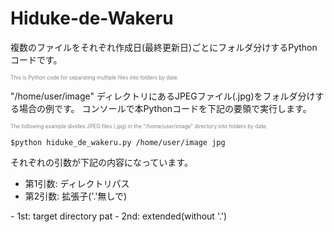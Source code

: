 # Hiduke-de-Wakeru
複数のファイルをそれぞれ作成日(最終更新日)ごとにフォルダ分けするPythonコードです。

<span style="font-size: 60%; color: gray;">This is Python code for separating multiple files into folders by date.</span>

"/home/user/image" ディレクトリにあるJPEGファイル(.jpg)をフォルダ分けする場合の例です。
コンソールで本Pythonコードを下記の要領で実行します。

<span style="font-size: 60%; color: gray;">The following example divides JPEG files (.jpg) in the "/home/user/image" directory into folders by date.
</span>

```
$python hiduke_de_wakeru.py /home/user/image jpg
```

それぞれの引数が下記の内容になっています。
- 第1引数: ディレクトリパス
- 第2引数: 拡張子('.'無しで)

<Arguments>
- 1st: target directory pat
- 2nd: extended(without '.')
